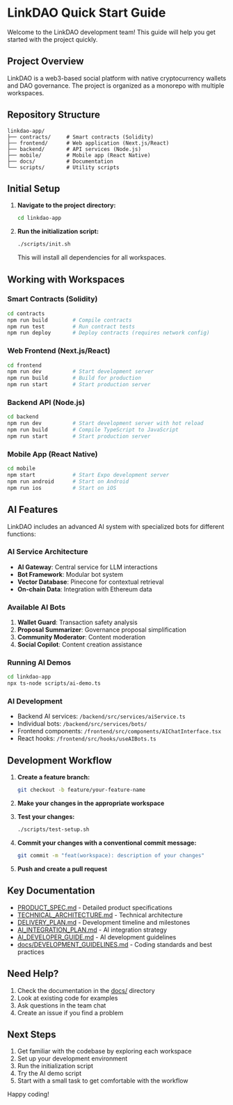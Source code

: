 # LinkDAO Quick Start Guide

Welcome to the LinkDAO development team! This guide will help you get started with the project quickly.

## Project Overview

LinkDAO is a web3-based social platform with native cryptocurrency wallets and DAO governance. The project is organized as a monorepo with multiple workspaces.

## Repository Structure

```
linkdao-app/
├── contracts/     # Smart contracts (Solidity)
├── frontend/      # Web application (Next.js/React)
├── backend/       # API services (Node.js)
├── mobile/        # Mobile app (React Native)
├── docs/          # Documentation
└── scripts/       # Utility scripts
```

## Initial Setup

1. **Navigate to the project directory:**
   ```bash
   cd linkdao-app
   ```

2. **Run the initialization script:**
   ```bash
   ./scripts/init.sh
   ```
   
   This will install all dependencies for all workspaces.

## Working with Workspaces

### Smart Contracts (Solidity)
```bash
cd contracts
npm run build        # Compile contracts
npm run test         # Run contract tests
npm run deploy       # Deploy contracts (requires network config)
```

### Web Frontend (Next.js/React)
```bash
cd frontend
npm run dev          # Start development server
npm run build        # Build for production
npm run start        # Start production server
```

### Backend API (Node.js)
```bash
cd backend
npm run dev          # Start development server with hot reload
npm run build        # Compile TypeScript to JavaScript
npm run start        # Start production server
```

### Mobile App (React Native)
```bash
cd mobile
npm start            # Start Expo development server
npm run android      # Start on Android
npm run ios          # Start on iOS
```

## AI Features

LinkDAO includes an advanced AI system with specialized bots for different functions:

### AI Service Architecture
- **AI Gateway**: Central service for LLM interactions
- **Bot Framework**: Modular bot system
- **Vector Database**: Pinecone for contextual retrieval
- **On-chain Data**: Integration with Ethereum data

### Available AI Bots
1. **Wallet Guard**: Transaction safety analysis
2. **Proposal Summarizer**: Governance proposal simplification
3. **Community Moderator**: Content moderation
4. **Social Copilot**: Content creation assistance

### Running AI Demos
```bash
cd linkdao-app
npx ts-node scripts/ai-demo.ts
```

### AI Development
- Backend AI services: `/backend/src/services/aiService.ts`
- Individual bots: `/backend/src/services/bots/`
- Frontend components: `/frontend/src/components/AIChatInterface.tsx`
- React hooks: `/frontend/src/hooks/useAIBots.ts`

## Development Workflow

1. **Create a feature branch:**
   ```bash
   git checkout -b feature/your-feature-name
   ```

2. **Make your changes in the appropriate workspace**

3. **Test your changes:**
   ```bash
   ./scripts/test-setup.sh
   ```

4. **Commit your changes with a conventional commit message:**
   ```bash
   git commit -m "feat(workspace): description of your changes"
   ```

5. **Push and create a pull request**

## Key Documentation

- [PRODUCT_SPEC.md](PRODUCT_SPEC.md) - Detailed product specifications
- [TECHNICAL_ARCHITECTURE.md](TECHNICAL_ARCHITECTURE.md) - Technical architecture
- [DELIVERY_PLAN.md](DELIVERY_PLAN.md) - Development timeline and milestones
- [AI_INTEGRATION_PLAN.md](AI_INTEGRATION_PLAN.md) - AI integration strategy
- [AI_DEVELOPER_GUIDE.md](AI_DEVELOPER_GUIDE.md) - AI development guidelines
- [docs/DEVELOPMENT_GUIDELINES.md](docs/DEVELOPMENT_GUIDELINES.md) - Coding standards and best practices

## Need Help?

1. Check the documentation in the [docs/](linkdao-app/docs/) directory
2. Look at existing code for examples
3. Ask questions in the team chat
4. Create an issue if you find a problem

## Next Steps

1. Get familiar with the codebase by exploring each workspace
2. Set up your development environment
3. Run the initialization script
4. Try the AI demo script
5. Start with a small task to get comfortable with the workflow

Happy coding!